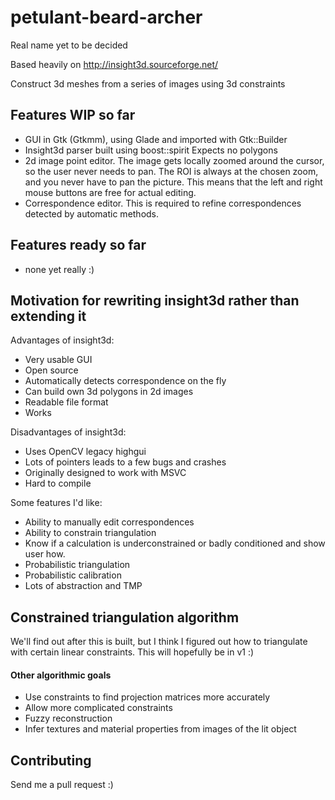 petulant-beard-archer
=====================

Real name yet to be decided

Based heavily on http://insight3d.sourceforge.net/

Construct 3d meshes from a series of images using 3d constraints

Features WIP so far
-------------------

*   GUI in Gtk (Gtkmm), using Glade and imported with Gtk::Builder
*   Insight3d parser
    built using boost::spirit
    Expects no polygons
*   2d image point editor. The image gets locally zoomed around the cursor, so the user never needs to pan. The ROI is always at the chosen zoom, and you never have to pan the picture. This means that the left and right mouse buttons are free for actual editing.
*   Correspondence editor. This is required to refine correspondences detected by automatic methods.

Features ready so far
---------------------

*   none yet really :)

Motivation for rewriting insight3d rather than extending it
-----------------------------------------------------------

Advantages of insight3d:

- Very usable GUI
- Open source
- Automatically detects correspondence on the fly
- Can build own 3d polygons in 2d images
- Readable file format
- Works

Disadvantages of insight3d:

- Uses OpenCV legacy highgui
- Lots of pointers leads to a few bugs and crashes
- Originally designed to work with MSVC
- Hard to compile

Some features I'd like:

- Ability to manually edit correspondences
- Ability to constrain triangulation
- Know if a calculation is underconstrained or badly conditioned and show user how.
- Probabilistic triangulation
- Probabilistic calibration
- Lots of abstraction and TMP

Constrained triangulation algorithm
-----------------------------------

We'll find out after this is built, but I think I figured out how to triangulate with certain linear constraints. This will hopefully be in v1 :)

#### Other algorithmic goals

*   Use constraints to find projection matrices more accurately
*   Allow more complicated constraints
*   Fuzzy reconstruction
*   Infer textures and material properties from images of the lit object

Contributing
------------

Send me a pull request :)
